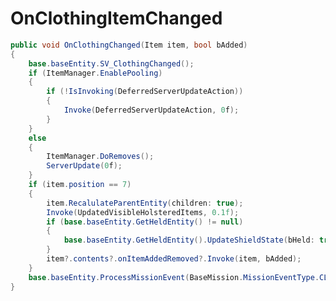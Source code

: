 <Badge type="danger" text="Carbon Compatible"/><Badge type="warning" text="Oxide Compatible"/>
# OnClothingItemChanged
```csharp
public void OnClothingChanged(Item item, bool bAdded)
{
	base.baseEntity.SV_ClothingChanged();
	if (ItemManager.EnablePooling)
	{
		if (!IsInvoking(DeferredServerUpdateAction))
		{
			Invoke(DeferredServerUpdateAction, 0f);
		}
	}
	else
	{
		ItemManager.DoRemoves();
		ServerUpdate(0f);
	}
	if (item.position == 7)
	{
		item.RecalulateParentEntity(children: true);
		Invoke(UpdatedVisibleHolsteredItems, 0.1f);
		if (base.baseEntity.GetHeldEntity() != null)
		{
			base.baseEntity.GetHeldEntity().UpdateShieldState(bHeld: true);
		}
		item?.contents?.onItemAddedRemoved?.Invoke(item, bAdded);
	}
	base.baseEntity.ProcessMissionEvent(BaseMission.MissionEventType.CLOTHINGCHANGED, 0, 0f);
}

```
